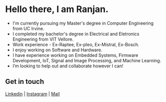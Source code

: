 # Hello there, I am Ranjan. 
-  I'm currently pursuing my Master's degree in Computer Engineering from UC Irvine.
-  I completed my bachelor's degree in Electrical and Eletronics Engineering from VIT Vellore.
-  Work experience - Ex-Raptee, Ex-pleo, Ex-Mistral, Ex-Bosch.
-  I enjoy working on Software and Hardware.
-  I have experience working on Embedded Systems, Firmware Development, IoT, Signal and Image Processing, and Machine Learning.
-  I’m looking to help out and collaborate however I can!

## Get in touch
[Linkedin](https://www.linkedin.com/in/sranjan27/) | [Instagram](https://www.instagram.com/ranjanfun69/) | [Mail](ranjan42069@gmail.com)

<!---
ranfun/ranfun is a ✨ special ✨ repository because its `README.md` (this file) appears on your GitHub profile.
You can click the Preview link to take a look at your changes.
--->
